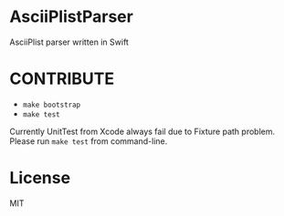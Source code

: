 # AsciiPlistParser

AsciiPlist parser written in Swift

# CONTRIBUTE

- `make bootstrap`
- `make test`

Currently UnitTest from Xcode always fail due to Fixture path problem. Please run `make test` from command-line.

# License
MIT
